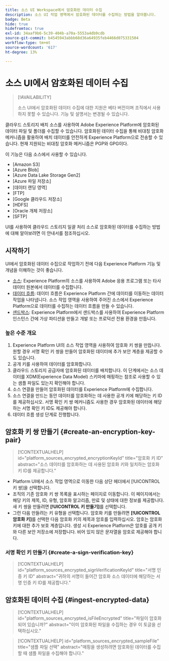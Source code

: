 ```yaml
---
title: 소스 UI Workspace에서 암호화된 데이터 수집
description: 소스 UI 작업 영역에서 암호화된 데이터를 수집하는 방법을 알아봅니다.
badge: Beta
hide: true
hidefromtoc: true
exl-id: 34aaf9b6-5c39-404b-a70a-5553a4db9cdb
source-git-commit: b4545943abbb68d36a64935feb4466d075331504
workflow-type: tm+mt
source-wordcount: '617'
ht-degree: 13%

---
```


# 소스 UI에서 암호화된 데이터 수집

>[!AVAILABILITY]
>
>소스 UI에서 암호화된 데이터 수집에 대한 지원은 베타 버전이며 조직에서 사용하지 못할 수 있습니다. 기능 및 설명서는 변경될 수 있습니다.

클라우드 스토리지 배치 소스를 사용하여 Adobe Experience Platform에 암호화된 데이터 파일 및 폴더를 수집할 수 있습니다. 암호화된 데이터 수집을 통해 비대칭 암호화 메커니즘을 활용하여 배치 데이터를 안전하게 Experience Platform으로 전송할 수 있습니다. 현재 지원되는 비대칭 암호화 메커니즘은 PGP와 GPG이다.

이 기능은 다음 소스에서 사용할 수 있습니다.

* [Amazon S3]
* [Azure Blob]
* [Azure Data Lake Storage Gen2]
* [Azure 파일 저장소]
* [데이터 랜딩 영역]
* [FTP]
* [Google 클라우드 저장소]
* [HDFS]
* [Oracle 개체 저장소]
* [SFTP]

UI를 사용하여 클라우드 스토리지 일괄 처리 소스로 암호화된 데이터를 수집하는 방법에 대해 알아보려면 이 안내서를 참조하십시오.

## 시작하기

UI에서 암호화된 데이터 수집으로 작업하기 전에 다음 Experience Platform 기능 및 개념을 이해하는 것이 좋습니다.

* [소스](../../home.md): Experience Platform의 소스를 사용하여 Adobe 응용 프로그램 또는 타사 데이터 원본에서 데이터를 수집합니다.
* [데이터 흐름](../../../dataflows/home.md): 데이터 흐름은 Experience Platform 간에 데이터를 이동하는 데이터 작업을 나타냅니다. 소스 작업 영역을 사용하여 주어진 소스에서 Experience Platform으로 데이터를 수집하는 데이터 흐름을 만들 수 있습니다.
* [샌드박스](../../../sandboxes/home.md): Experience Platform에서 샌드박스를 사용하여 Experience Platform 인스턴스 간에 가상 파티션을 만들고 개발 또는 프로덕션 전용 환경을 만듭니다.

### 높은 수준 개요

1. Experience Platform UI의 소스 작업 영역을 사용하여 암호화 키 쌍을 만듭니다. 원할 경우 서명 확인 키 쌍을 만들어 암호화된 데이터에 추가 보안 계층을 제공할 수도 있습니다.
2. 공개 키를 사용하여 데이터를 암호화합니다.
3. 클라우드 스토리지 공급자에 암호화된 데이터를 배치합니다. 이 단계에서는 소스 데이터를 XDM(Experience Data Model) 스키마에 매핑하는 참조로 사용할 수 있는 샘플 파일도 있는지 확인해야 합니다.
4. 소스 연결을 만들어 암호화된 데이터를 Experience Platform에 수집합니다.
5. 소스 연결을 만드는 동안 데이터를 암호화하는 데 사용한 공개 키에 해당하는 키 ID를 제공하십시오. 서명 확인 키 쌍 메커니즘도 사용한 경우 암호화된 데이터에 해당하는 서명 확인 키 ID도 제공해야 합니다.
6. 데이터 흐름 생성 단계로 진행합니다.

## 암호화 키 쌍 만들기 {#create-an-encryption-key-pair}

>[!CONTEXTUALHELP]
>id="platform_sources_encrypted_encryptionKeyId"
>title="암호화 키 ID"
>abstract="소스 데이터를 암호화하는 데 사용된 암호화 키와 일치하는 암호화 키 ID를 제공합니다."

* Platform UI에서 소스 작업 영역으로 이동한 다음 상단 헤더에서 [!UICONTROL 키 쌍]을 선택합니다.
* 조직의 기존 암호화 키 쌍 목록을 표시하는 페이지로 이동합니다. 이 페이지에서는 해당 키의 제목, ID, 유형, 암호화 알고리즘, 만료 및 상태에 대한 정보를 제공합니다. 새 키 쌍을 만들려면 **[!UICONTROL 키 만들기]**&#x200B;를 선택합니다.
* 그런 다음 만들려는 키 유형을 선택합니다. 암호화 키를 만들려면 **[!UICONTROL 암호화 키]**&#x200B;를 선택한 다음 암호화 키의 제목과 암호를 입력하십시오. 암호는 암호화 키에 대한 추가 보호 계층입니다. 생성 시 Experience Platform은 암호를 공개 키와 다른 보안 저장소에 저장합니다. 비어 있지 않은 문자열을 암호로 제공해야 합니다.

### 서명 확인 키 만들기 {#create-a-sign-verification-key}

>[!CONTEXTUALHELP]
>id="platform_sources_encrypted_signVerificationKeyId"
>title="서명 인증 키 ID"
>abstract="귀하의 서명이 들어간 암호화 소스 데이터에 해당하는 서명 인증 키 ID를 제공합니다."

## 암호화된 데이터 수집 {#ingest-encrypted-data}

>[!CONTEXTUALHELP]
>id="platform_sources_encrypted_isFileEncrypted"
>title="파일이 암호화되어 있습니까?"
>abstract="이미 암호화된 파일을 수집하는 경우 이 토글을 선택하십시오."

>[!CONTEXTUALHELP]
>id="platform_sources_encrypted_sampleFile"
>title="샘플 파일 선택"
>abstract="매핑을 생성하려면 암호화된 데이터를 수집할 때 샘플 파일을 수집해야 합니다."


<!-- 
## Outline

Sections:

* Create public key
* Create customer key
* Create sources flow to ingest encrypted data
  * File ingestion
  * Folder ingestion
* Updated encrypted flow

* Select [!UICONTROL Key Pairs] from the header in the sources UI workspace.
  * You are taken to the [!UICONTROL Key Pairs] page:
    * Select **[!UICONTROL Encryption key]** for list of key pairs that you have created and managed.
    * Select **[!UICONTROL Customer key]** for a list of key pairs that your customers have created and managed.
* Key Pair functions:
  * Select **[!UICONTROL Key details]** to view key details.
  * Select **[!UICONTROL Delete]** to delete.
* Select [!UICONTROL Create key] to create either an encryption key or a customer key

## Questions and clarifications

* Public key vs. customer key
* Verify E2E:
  * Create keys (encryption key or customer key)
  * Use these keys to encrypt your data
  * Place your encrypted data in your cloud storage (Amazon S3 or Google Cloud Storage)
  * Ingest that encrypted data to Experience Platform by creating a source connection
    * Select the encrypted source data
    * Enable "Is the file encrypted"
    * Select/upload sample file for mapping
    * Use the encryption key name that corresponds with the key used to encrypt the source data
      * If the data was encrypted using customer key, provide the sign verification key.
  * Proceed with source connection creation flow -->
